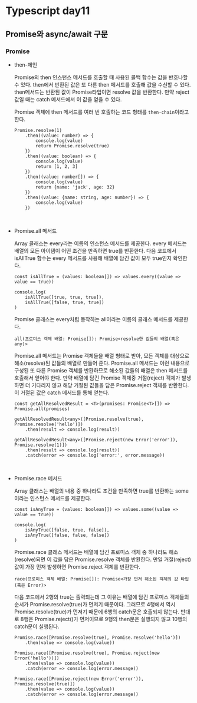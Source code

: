 # Typescript day11

## Promise와 async/await 구문

### Promise

- then-체인

    Promise의 then 인스턴스 메서드를 호출할 때 사용된 콜백 함수는 값을 반호나할 수 있다. then에서 반환된 값은 또 다른 then 메서드를 호출해 값을 수신할 수 있다. then메서드는 반환된 값이 Promise타입이면 resolve 값을 반환한다. 만약 reject 값일 때는 catch 메서드에서 이 값을 얻을 수 있다.

    Promise 객체에 then 메서드를 여러 번 호출하는 코드 형태를 `then-chain`이라고 한다. 

    ```
    Promise.resolve(1)
        .then((value: number) => {
            console.log(value)
            return Promise.resolve(true)
        })
        .then((value: boolean) => {
            console.log(value)
            return [1, 2, 3]
        })
        .then((value: number[]) => {
            console.log(value)
            return {name: 'jack', age: 32}
        })
        .then((value: {name: string, age: number}) => {
            console.log(value)
        })
    ```

<br>

- Promise.all 메서드

    Array 클래스는 every라는 이름의 인스턴스 메서드를 제공한다. every 메서드는 배열의 모든 아이템이 어떤 조건을 만족하면 true를 반환한다. 다음 코드에서 isAllTrue 함수는 every 메서드를 사용해 배열에 담긴 값이 모두 true인지 확인한다.

    ```
    const isAllTrue = (values: boolean[]) => values.every((value => value == true))

    console.log(
        isAllTrue([true, true, true]),
        isAllTrue([false, true, true])
    )
    ```

    Promise 클래스는 every처럼 동작하는 all이라는 이름의 클래스 메서드를 제공한다.

    `all(프로미스 객체 배열: Promise[]): Promise<resolve한 값들의 배열(혹은 any)>`

    Promise.all 메서드는 Promise 객체들을 배열 형태로 받아, 모든 객체를 대상으로 해소(resolve)된 값들의 배열로 만들어 준다. Promise.all 메서드는 이런 내용으로 구성된 또 다른 Promise 객체를 반환하므로 해소된 값들의 배열은 then 메서드를 호출해서 얻어야 한다. 만약 배열에 담긴 Promise 객체중 거절(reject) 객체가 발생하면 더 기다리지 않고 해당 거절된 값들을 담은 Promise.reject 객체를 반환한다. 이 거절된 값은 catch 메서드를 통해 얻는다.

    ```
    const getAllResolvedResult = <T>(promises: Promise<T>[]) => Promise.all(promises)

    getAllResolvedResult<any>([Promise.resolve(true), Promise.resolve('hello')])
        .then(result => console.log(result))

    getAllResolvedResult<any>([Promise.reject(new Error('error')), Promise.resolve(1)])
        .then(result => console.log(result))
        .catch(error => console.log('error:', error.message))
    ```

<br>

- Promise.race 메서드

    Array 클래스는 배열의 내용 중 하나라도 조건을 만족하면 true를 반환하는 some이라는 인스턴스 메서드를 제공한다.

    ```
    const isAnyTrue = (values: boolean[]) => values.some((value => value == true))

    console.log(
        isAnyTrue([false, true, false]),
        isAnyTrue([false, false, false])
    )
    ```

    Promise.race 클래스 메서드는 배열에 담긴 프로미스 객체 중 하나라도 해소(resolve)되면 이 값을 담은 Promise.resolve 객체를 반환한다. 만일 거절(reject) 값이 가장 먼저 발생하면 Promise.reject 객체를 반환한다.

    `race(프로미스 객체 배열: Promise[]): Promise<가장 먼저 해소된 객체의 값 타입(혹은 Error)>`

    다음 코드에서 2행의 true는 출력되는데 그 이유는 배열에 담긴 프로미스 객체들의 순서가 Promise.resolve(true)가 먼저기 때문이다. 그러므로 4행에서 역시 Promise.resolve(true)가 먼저기 때문에 6행의 catch문은 호출되지 않는다. 반대로 8행은 Promise.reject()가 먼저이므로 9행의 then문은 실행되지 않고 10행의 catch문이 실행된다.

    ```
    Promise.race([Promise.resolve(true), Promise.resolve('hello')])
        .then(value => console.log(value))

    Promise.race([Promise.resolve(true), Promise.reject(new Error('hello'))])
        .then(value => console.log(value))
        .catch(error => console.log(error.message))

    Promise.race([Promise.reject(new Error('error')), Promise.resolve(true)])
        .then(value => console.log(value))
        .catch(error => console.log(error.message))
    ```